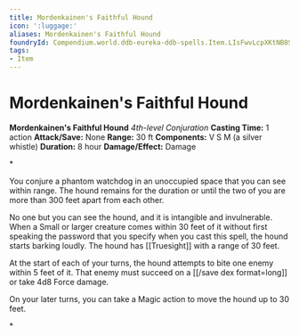 ```yaml
---
title: Mordenkainen's Faithful Hound
icon: ':luggage:'
aliases: Mordenkainen's Faithful Hound
foundryId: Compendium.world.ddb-eureka-ddb-spells.Item.LIsFwvLcpXKtNB0S
tags:
- Item
---
```


# Mordenkainen's Faithful Hound

**Mordenkainen's Faithful Hound**
_4th-level Conjuration_
**Casting Time:** 1 action
**Attack/Save:** None
**Range:** 30 ft
**Components:** V S M (a silver whistle)
**Duration:** 8 hour
**Damage/Effect:** Damage

*<p>You conjure a phantom watchdog in an unoccupied space that you can see within range. The hound remains for the duration or until the two of you are more than 300 feet apart from each other.

No one but you can see the hound, and it is intangible and invulnerable. When a Small or larger creature comes within 30 feet of it without first speaking the password that you specify when you cast this spell, the hound starts barking loudly. The hound has [[Truesight]] with a range of 30 feet.

At the start of each of your turns, the hound attempts to bite one enemy within 5 feet of it. That enemy must succeed on a [[/save dex format=long]] or take 4d8 Force damage.

On your later turns, you can take a Magic action to move the hound up to 30 feet.</p>*